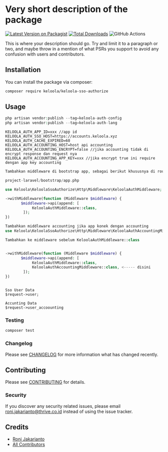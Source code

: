 # Very short description of the package

[![Latest Version on Packagist](https://img.shields.io/packagist/v/keloola/keloola-service-auth.svg?style=flat-square)](https://packagist.org/packages/keloola/keloola-service-auth)
[![Total Downloads](https://img.shields.io/packagist/dt/keloola/keloola-service-auth.svg?style=flat-square)](https://packagist.org/packages/keloola/keloola-service-auth)
![GitHub Actions](https://github.com/keloola/keloola-service-auth/actions/workflows/main.yml/badge.svg)

This is where your description should go. Try and limit it to a paragraph or two, and maybe throw in a mention of what PSRs you support to avoid any confusion with users and contributors.

## Installation

You can install the package via composer:

```bash
composer require keloola/keloola-sso-authorize
```

## Usage

```php
php artisan vendor:publish --tag=keloola-auth-config
php artisan vendor:publish --tag=keloola-auth-lang
```

```env
KELOOLA_AUTH_APP_ID=xxx //app id
KELOOLA_AUTH_SSO_HOST=https://accounts.keloola.xyz
KELOOLA_AUTH_CACHE_EXPIRED=60
KELOOLA_AUTH_ACCOUNTING_HOST=host api accounting
KELOOLA_AUTH_ACCOUNTING_ENCRYPT=false //jika accounting tidak di encrypt response dan request nya
KELOOLA_AUTH_ACCOUNTING_APP_KEY=xxx //jika encrypt true ini require dengan app key accounting
```

```php
Tambahkan middleware di bootstrap app, sebagai berikut khususnya di routes/api.php

project-laravel/bootstrap/app.php

use Keloola\KeloolaSsoAuthorize\Http\Middleware\KeloolaAuthMiddleware;

->withMiddleware(function (Middleware $middleware) {
       $middleware->api(append: [
            KeloolaAuthMiddleware::class,
        ]);
})

Tambahkan middleware accounting jika app konek dengan accounting
use Keloola\KeloolaSsoAuthorize\Http\Middleware\KeloolaAuthAccountingMiddleware;

Tambahkan ke middleware sebelum KeloolaAuthMiddleware::class


->withMiddleware(function (Middleware $middleware) {
       $middleware->api(append: [
            KeloolaAuthMiddleware::class,
            KeloolaAuthAccountingMiddleware::class, <----- disini
        ]);
})

```

```Consume Data

Sso User Data 
$request->user;

Accunting Data
$request->user_accoounting

```

### Testing

```bash
composer test
```

### Changelog

Please see [CHANGELOG](CHANGELOG.md) for more information what has changed recently.

## Contributing

Please see [CONTRIBUTING](CONTRIBUTING.md) for details.

### Security

If you discover any security related issues, please email roni.jakarianto@thrive.co.id instead of using the issue tracker.

## Credits

-   [Roni Jakarianto](https://github.com/keloola)
-   [All Contributors](../../contributors)